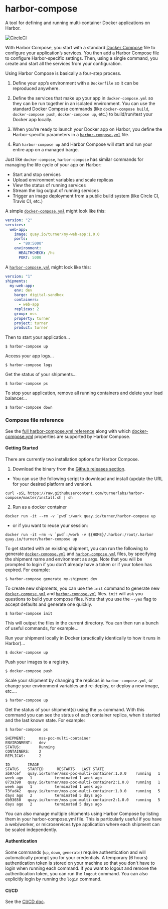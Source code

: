 # harbor-compose

A tool for defining and running multi-container Docker applications on Harbor.

[![CircleCI](https://circleci.com/gh/turnerlabs/harbor-compose/tree/master.svg?style=shield)](https://circleci.com/gh/turnerlabs/harbor-compose/tree/master)  

With Harbor Compose, you start with a standard [Docker Compose](https://docs.docker.com/compose/) file to configure your application’s services. You then add a Harbor Compose file to configure Harbor-specific settings.  Then, using a single command, you create and start all the services from your configuration.

Using Harbor Compose is basically a four-step process.

1. Define your app’s environment with a `Dockerfile` so it can be reproduced anywhere.

2. Define the services that make up your app in `docker-compose.yml` so they can be run together in an isolated environment.  You can use the standard Docker Compose commands (like `docker-compose build`, `docker-compose push`, `docker-compose up`, etc.) to build/run/test your Docker app locally.

3. When you're ready to launch your Docker app on Harbor, you define the Harbor-specific parameters in a [`harbor-compose.yml`](compose-reference.md) file.

4. Run `harbor-compose up` and Harbor Compose will start and run your entire app on a managed barge.


Just like `docker-compose`, `harbor-compose` has similar commands for managing the life cycle of your app on Harbor:

- Start and stop services
- Upload environment variables and scale replicas
- View the status of running services
- Stream the log output of running services
- Trigger an image deployment from a public build system (like Circle CI, Travis CI, etc.)


A simple [`docker-compose.yml`](https://docs.docker.com/compose/compose-file/compose-file-v2/) might look like this:

```yaml
version: "2"
services:
  web-app:
    image: quay.io/turner/my-web-app:1.0.0
    ports:
      - "80:5000"
    environment:
      HEALTHCHECK: /hc
      PORT: 5000
```

A [`harbor-compose.yml`](compose-reference.md) might look like this:

```yaml
version: "1"
shipments:
  my-web-app:
    env: dev
    barge: digital-sandbox
    containers:
      - web-app    
    replicas: 2
    group: mss
    property: turner
    project: turner
    product: turner
```

Then to start your application...

```
$ harbor-compose up
```

Access your app logs...

```
$ harbor-compose logs
```

Get the status of your shipments...

```
$ harbor-compose ps
```

To stop your application, remove all running containers and delete your load balancer...

```
$ harbor-compose down
```

### Compose file reference

See the [full harbor-compose.yml reference](compose-reference.md) along with which [docker-compose.yml](https://docs.docker.com/compose/) properties are supported by Harbor Compose.


#### Getting Started

There are currently two installation options for Harbor Compose.

1) Download the binary from the [Github releases section](https://github.com/turnerlabs/harbor-compose/releases).

- You can use the following script to download and install (update the URL for your desired platform and version).

```
curl -sSL https://raw.githubusercontent.com/turnerlabs/harbor-compose/master/install.sh | sh
```

2) Run as a docker container

```
docker run -it --rm -v `pwd`:/work quay.io/turner/harbor-compose up
```

- or if you want to reuse your session:

```
docker run -it —rm -v `pwd`:/work -v ${HOME}/.harbor:/root/.harbor quay.io/turner/harbor-compose up
```


To get started with an existing shipment, you can run the following to generate [`docker-compose.yml`](https://docs.docker.com/compose/compose-file/compose-file-v2/) and [`harbor-compose.yml`](compose-reference.md) files, by specifying the shipment name and environment as args.  Note that you will be prompted to login if you don't already have a token or if your token has expired.  For example:

```
$ harbor-compose generate my-shipment dev
```

To create new shipments, you can use the `init` command to generate new [`docker-compose.yml`](https://docs.docker.com/compose/compose-file/compose-file-v2/) and [`harbor-compose.yml`](compose-reference.md) files.  `init` will ask you questions to build your compose files.  Note that you use the `--yes` flag to accept defaults and generate one quickly.

```
$ harbor-compose init
```

This will output the files in the current directory.  You can then run a bunch of useful commands, for example...

Run your shipment locally in Docker (practically identically to how it runs in Harbor)...

```
$ docker-compose up
```

Push your images to a registry.

```
$ docker-compose push
```

Scale your shipment by changing the replicas in `harbor-compose.yml`, or change your environment variables and re-deploy, or deploy a new image, etc....

```
$ harbor-compose up
```

Get the status of your shipment(s) using the `ps` command.  With this command you can see the status of each container replica, when it started and the last known state.  For example:

```
$ harbor-compose ps

SHIPMENT:      mss-poc-multi-container   
ENVIRONMENT:   dev                       
STATUS:        Running                   
CONTAINERS:    2                         
REPLICAS:      2

ID        IMAGE                                                        STATUS    STARTED      RESTARTS   LAST STATE              
ab97cef   quay.io/turner/mss-poc-multi-container:1.0.0    running   1 week ago   1          terminated 1 week ago   
873a390   quay.io/turner/mss-poc-multi-container2:1.0.0   running   1 week ago   1          terminated 1 week ago   
73fad42   quay.io/turner/mss-poc-multi-container:1.0.0    running   5 days ago   2          terminated 5 days ago   
db93650   quay.io/turner/mss-poc-multi-container2:1.0.0   running   5 days ago   2          terminated 5 days ago   
```

You can also manage multiple shipments using Harbor Compose by listing them in your harbor-compose.yml file.  This is particularly useful if you have a web/worker, or microservices type application where each shipment can be scaled independently.


#### Authentication

Some commands (`up`, `down`, `generate`) require authentication and will automatically prompt you for your credentials.  A temporary (6 hours) authentication token is stored on your machine so that you don't have to login when running each command.  If you want to logout and remove the authentication token, you can run the `logout` command.  You can also explicitly login by running the `login` command.


#### CI/CD

See the [CI/CD doc](cicd.md).
